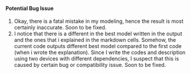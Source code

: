 #### Potential Bug Issue
1) Okay, there is a fatal mistake in my modeling, hence the result is most certainly inaccurate. Soon to be fixed.
2) I notice that there is a different in the best model written in the output and the ones that i explained in the markdown cells. Somehow, the current code outputs different best model compared to the first code (when i wrote the explanation). Since I write the codes and description using two devices with different dependencies, I suspect that this is caused by certain bug or compatibility issue. Soon to be fixed.